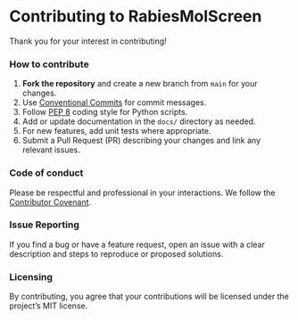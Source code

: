 # Contributing to RabiesMolScreen

Thank you for your interest in contributing!

### How to contribute

1. **Fork the repository** and create a new branch from `main` for your changes.
2. Use [Conventional Commits](https://www.conventionalcommits.org/) for commit messages.
3. Follow [PEP 8](https://peps.python.org/pep-0008/) coding style for Python scripts.
4. Add or update documentation in the `docs/` directory as needed.
5. For new features, add unit tests where appropriate.
6. Submit a Pull Request (PR) describing your changes and link any relevant issues.

### Code of conduct

Please be respectful and professional in your interactions. We follow the [Contributor Covenant](https://www.contributor-covenant.org/version/2/1/code_of_conduct/).

### Issue Reporting

If you find a bug or have a feature request, open an issue with a clear description and steps to reproduce or proposed solutions.

### Licensing

By contributing, you agree that your contributions will be licensed under the project’s MIT license.
